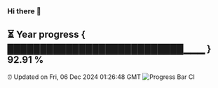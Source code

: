 ### Hi there 👋
⏳ Year progress { ███████████████████████████▁▁▁ } 92.91 %
---
⏰ Updated on Fri, 06 Dec 2024 01:26:48 GMT
![Progress Bar CI](https://github.com/liununu/liununu/workflows/Progress%20Bar%20CI/badge.svg)
